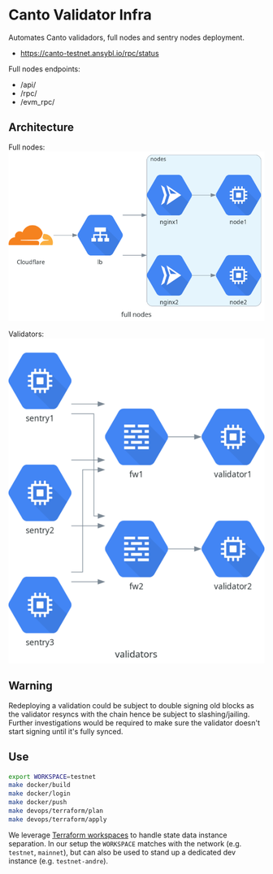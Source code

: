 # Canto Validator Infra

Automates Canto validadors, full nodes and sentry nodes deployment.

- <https://canto-testnet.ansybl.io/rpc/status>

Full nodes endpoints:
  - /api/
  - /rpc/
  - /evm_rpc/

## Architecture
Full nodes:
![full nodes](https://github.com/ansybl/canto-validator-infra/raw/main/diagrams/full_nodes.png)

Validators:
![validators](https://github.com/ansybl/canto-validator-infra/raw/main/diagrams/validators.png)

## Warning
Redeploying a validation could be subject to double signing old blocks as the validator resyncs with the chain hence be subject to slashing/jailing.
Further investigations would be required to make sure the validator doesn't start signing until it's fully synced.

## Use
```sh
export WORKSPACE=testnet
make docker/build
make docker/login
make docker/push
make devops/terraform/plan
make devops/terraform/apply
```
We leverage [Terraform workspaces](https://developer.hashicorp.com/terraform/language/state/workspaces) to handle state data instance separation.
In our setup the `WORKSPACE` matches with the network (e.g. `testnet`, `mainnet`), but can also be used to stand up a dedicated dev instance (e.g. `testnet-andre`).
